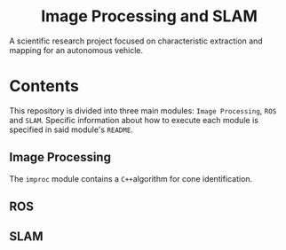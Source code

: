 <h1 align="center">Image Processing and SLAM</h1>

A scientific research project focused on characteristic extraction and mapping for
an autonomous vehicle.

# Contents

This repository is divided into three main modules: `Image Processing`, `ROS` and `SLAM`.
Specific information about how to execute each module is specified in said module's `README`.

## Image Processing

The `improc` module contains a `C++`algorithm for cone identification. 

## ROS



## SLAM

